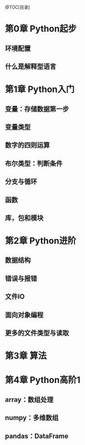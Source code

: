 @TOC[目录]
# 第0章 Python起步
## 环境配置
## 什么是解释型语言

# 第1章 Python入门
## 变量：存储数据第一步
## 变量类型
## 数字的四则运算
## 布尔类型：判断条件
## 分支与循环
## 函数
## 库，包和模块

# 第2章 Python进阶
## 数据结构
## 错误与报错
## 文件IO
## 面向对象编程
## 更多的文件类型与读取

# 第3章 算法

# 第4章 Python高阶1
## array：数组处理
## numpy：多维数组
## pandas：DataFrame
## 

